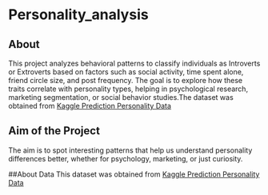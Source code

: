 # Personality_analysis

## About
This project analyzes behavioral patterns to classify individuals as Introverts or Extroverts based on factors such as social activity, time spent alone, friend circle size, and post frequency. The goal is to explore how these traits correlate with personality types, helping in psychological research, marketing segmentation, or social behavior studies.The dataset was obtained from [Kaggle Prediction Personality Data](https://www.kaggle.com/datasets/shalmamuji/personality-prediction-data-introvert-extrovert)

## Aim of the Project
The aim is to spot interesting patterns that help us understand personality differences better, whether for psychology, marketing, or just curiosity.

##About Data
This dataset was obtained from [Kaggle Prediction Personality Data](https://www.kaggle.com/datasets/shalmamuji/personality-prediction-data-introvert-extrovert)

